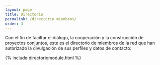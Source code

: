 ```yaml
---
layout: page
title: Directorio
permalink: /directorio_miembros/
order: 3
---
```


Con el fin de faciltar el diálogo, la cooperación y la construcción de proyectos conjuntos, este es el directorio de miembros de la red que han autorizado la divulgación de sus perfiles y datos de contacto:

{% include directoriomodule.html %}
